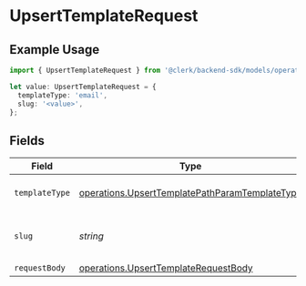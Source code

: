 # UpsertTemplateRequest

## Example Usage

```typescript
import { UpsertTemplateRequest } from '@clerk/backend-sdk/models/operations';

let value: UpsertTemplateRequest = {
  templateType: 'email',
  slug: '<value>',
};
```

## Fields

| Field          | Type                                                                                                             | Required           | Description                        |
| -------------- | ---------------------------------------------------------------------------------------------------------------- | ------------------ | ---------------------------------- |
| `templateType` | [operations.UpsertTemplatePathParamTemplateType](../../models/operations/upserttemplatepathparamtemplatetype.md) | :heavy_check_mark: | The type of template to update     |
| `slug`         | _string_                                                                                                         | :heavy_check_mark: | The slug of the template to update |
| `requestBody`  | [operations.UpsertTemplateRequestBody](../../models/operations/upserttemplaterequestbody.md)                     | :heavy_minus_sign: | N/A                                |

